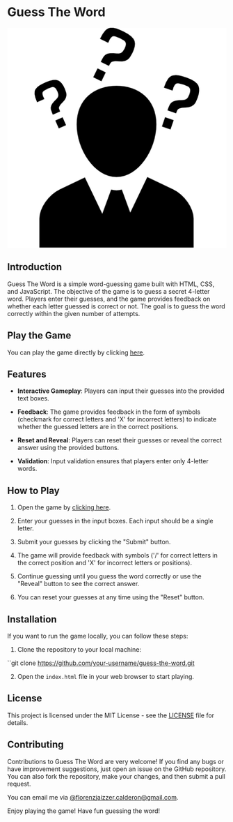 # Guess The Word

![Game Logo](./img/logo.png)

## Introduction

Guess The Word is a simple word-guessing game built with HTML, CSS, and JavaScript. The objective of the game is to guess a secret 4-letter word. Players enter their guesses, and the game provides feedback on whether each letter guessed is correct or not. The goal is to guess the word correctly within the given number of attempts.

## Play the Game

You can play the game directly by clicking [here](https://jaizzer.github.io/guess-the-word/).

## Features

- **Interactive Gameplay**: Players can input their guesses into the provided text boxes.

- **Feedback**: The game provides feedback in the form of symbols (checkmark for correct letters and 'X' for incorrect letters) to indicate whether the guessed letters are in the correct positions.

- **Reset and Reveal**: Players can reset their guesses or reveal the correct answer using the provided buttons.

- **Validation**: Input validation ensures that players enter only 4-letter words.

## How to Play

1. Open the game by [clicking here](https://jaizzer.github.io/guess-the-word/).

2. Enter your guesses in the input boxes. Each input should be a single letter.

3. Submit your guesses by clicking the "Submit" button.

4. The game will provide feedback with symbols ('/' for correct letters in the correct position and 'X' for incorrect letters or positions).

5. Continue guessing until you guess the word correctly or use the "Reveal" button to see the correct answer.

6. You can reset your guesses at any time using the "Reset" button.

## Installation

If you want to run the game locally, you can follow these steps:

1. Clone the repository to your local machine:

``git clone https://github.com/your-username/guess-the-word.git

2. Open the `index.html` file in your web browser to start playing.

## License
This project is licensed under the MIT License - see the [LICENSE](LICENSE) file for details.

## Contributing

Contributions to Guess The Word are very welcome! If you find any bugs or have improvement suggestions, just open an issue on the GitHub repository. You can also fork the repository, make your changes, and then submit a pull request.

You can email me via [@florenzjaizzer.calderon@gmail.com](mailto:florenzjaizzer.calderon@gmail.com).


Enjoy playing the game! Have fun guessing the word!
